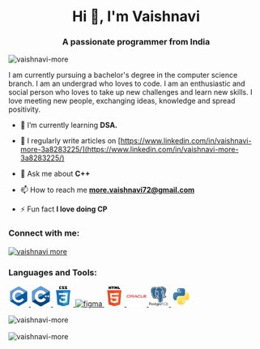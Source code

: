 <h1 align="center">Hi 👋, I'm Vaishnavi</h1>
<h3 align="center">A passionate programmer from India</h3>


<p align="left"> <img src="https://komarev.com/ghpvc/?username=vaishnavi-more&label=Profile%20views&color=0e75b6&style=flat" alt="vaishnavi-more" /> </p>
<p>I am currently pursuing a bachelor's degree in the computer science branch. I am an undergrad who loves to code. I am an enthusiastic and social person who loves to take up new challenges and learn new skills. I love meeting new people, exchanging ideas, knowledge and spread positivity.</p>

- 🌱 I’m currently learning **DSA.**

- 📝 I regularly write articles on [https://www.linkedin.com/in/vaishnavi-more-3a8283225/](https://www.linkedin.com/in/vaishnavi-more-3a8283225/)

- 💬 Ask me about **C++**

- 📫 How to reach me **more.vaishnavi72@gmail.com**

- ⚡ Fun fact **I love doing CP**

<h3 align="left">Connect with me:</h3>
<p align="left">
<a href="https://linkedin.com/in/vaishnavi more" target="blank"><img align="center" src="https://raw.githubusercontent.com/rahuldkjain/github-profile-readme-generator/master/src/images/icons/Social/linked-in-alt.svg" alt="vaishnavi more" height="30" width="40" /></a>

</p>

<h3 align="left">Languages and Tools:</h3>
<p align="left"> <a href="https://www.cprogramming.com/" target="_blank" rel="noreferrer"> <img src="https://raw.githubusercontent.com/devicons/devicon/master/icons/c/c-original.svg" alt="c" width="40" height="40"/> </a> <a href="https://www.w3schools.com/cpp/" target="_blank" rel="noreferrer"> <img src="https://raw.githubusercontent.com/devicons/devicon/master/icons/cplusplus/cplusplus-original.svg" alt="cplusplus" width="40" height="40"/> </a> <a href="https://www.w3schools.com/css/" target="_blank" rel="noreferrer"> <img src="https://raw.githubusercontent.com/devicons/devicon/master/icons/css3/css3-original-wordmark.svg" alt="css3" width="40" height="40"/> </a> <a href="https://www.figma.com/" target="_blank" rel="noreferrer"> <img src="https://www.vectorlogo.zone/logos/figma/figma-icon.svg" alt="figma" width="40" height="40"/> </a> <a href="https://www.w3.org/html/" target="_blank" rel="noreferrer"> <img src="https://raw.githubusercontent.com/devicons/devicon/master/icons/html5/html5-original-wordmark.svg" alt="html5" width="40" height="40"/> </a> <a href="https://www.oracle.com/" target="_blank" rel="noreferrer"> <img src="https://raw.githubusercontent.com/devicons/devicon/master/icons/oracle/oracle-original.svg" alt="oracle" width="40" height="40"/> </a> <a href="https://www.postgresql.org" target="_blank" rel="noreferrer"> <img src="https://raw.githubusercontent.com/devicons/devicon/master/icons/postgresql/postgresql-original-wordmark.svg" alt="postgresql" width="40" height="40"/> </a> <a href="https://www.python.org" target="_blank" rel="noreferrer"> <img src="https://raw.githubusercontent.com/devicons/devicon/master/icons/python/python-original.svg" alt="python" width="40" height="40"/> </a> </p>

<p><img align="center" src="https://github-readme-stats.vercel.app/api/top-langs?username=vaishnavi-more&show_icons=true&locale=en&layout=compact" alt="vaishnavi-more" /></p>

<p><img align="center" src="https://github-readme-streak-stats.herokuapp.com/?user=vaishnavi-more&" alt="vaishnavi-more" /></p>
